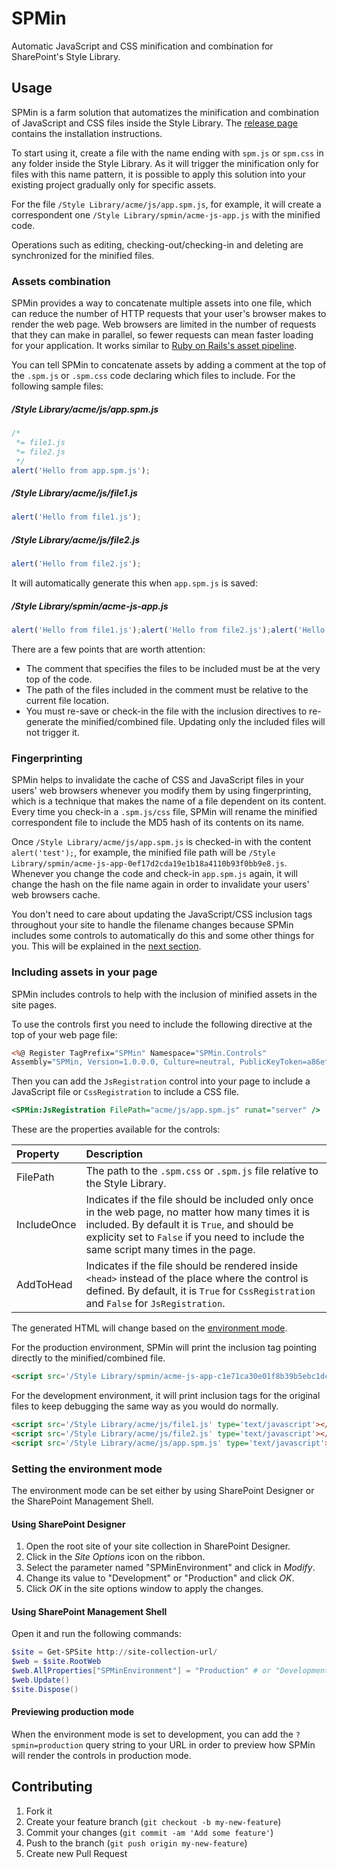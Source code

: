 # SPMin
Automatic JavaScript and CSS minification and combination for SharePoint's Style Library.

## Usage
SPMin is a farm solution that automatizes the minification and combination of JavaScript and CSS files inside the Style Library. The [release page](https://github.com/ghsehn/SPMin/releases/latest) contains the installation instructions.

To start using it, create a file with the name ending with `spm.js` or `spm.css` in any folder inside the Style Library. As it will trigger the minification only for files with this name pattern, it is possible to apply this solution into your existing project gradually only for specific assets.

For the file `/Style Library/acme/js/app.spm.js`, for example, it will create a correspondent one `/Style Library/spmin/acme-js-app.js` with the minified code.

Operations such as editing, checking-out/checking-in and deleting are synchronized for the minified files.

### Assets combination
SPMin provides a way to concatenate multiple assets into one file, which can reduce the number of HTTP requests that your user's browser makes to render the web page. Web browsers are limited in the number of requests that they can make in parallel, so fewer requests can mean faster loading for your application. It works similar to [Ruby on Rails's asset pipeline](https://github.com/rails/sprockets).

You can tell SPMin to concatenate assets by adding a comment at the top of the `.spm.js` or `.spm.css` code declaring which files to include. For the following sample files:

##### /Style Library/acme/js/app.spm.js
```javascript
/*
 *= file1.js
 *= file2.js
 */
alert('Hello from app.spm.js');
```

##### /Style Library/acme/js/file1.js
```javascript
alert('Hello from file1.js');
```

##### /Style Library/acme/js/file2.js
```javascript
alert('Hello from file2.js');
```

It will automatically generate this when `app.spm.js` is saved:

##### /Style Library/spmin/acme-js-app.js
```javascript
alert('Hello from file1.js');alert('Hello from file2.js');alert('Hello from app.spm.js')
```

There are a few points that are worth attention:

- The comment that specifies the files to be included must be at the very top of the code.
- The path of the files included in the comment must be relative to the current file location.
- You must re-save or check-in the file with the inclusion directives to re-generate the minified/combined file. Updating only the included files will not trigger it.

### Fingerprinting
SPMin helps to invalidate the cache of CSS and JavaScript files in your users' web browsers whenever you modify them by using fingerprinting, which is a technique that makes the name of a file dependent on its content. Every time you check-in a `.spm.js/css` file, SPMin will rename the minified correspondent file to include the MD5 hash of its contents on its name.

Once `/Style Library/acme/js/app.spm.js` is checked-in with the content `alert('test');`, for example, the minified file path will be `/Style Library/spmin/acme-js-app-0ef17d2cda19e1b18a4110b93f0bb9e8.js`. Whenever you change the code and check-in `app.spm.js` again, it will change the hash on the file name again in order to invalidate your users' web browsers cache.

You don't need to care about updating the JavaScript/CSS inclusion tags throughout your site to handle the filename changes because SPMin includes some controls to automatically do this and some other things for you. This will be explained in the [next section](#including-assets-in-your-page).

### Including assets in your page
SPMin includes controls to help with the inclusion of minified assets in the site pages.

To use the controls first you need to include the following directive at the top of your web page file:

```asp
<%@ Register TagPrefix="SPMin" Namespace="SPMin.Controls"
Assembly="SPMin, Version=1.0.0.0, Culture=neutral, PublicKeyToken=a86ef32346edfcab" %>
```

Then you can add the `JsRegistration` control into your page to include a JavaScript file or `CssRegistration` to include a CSS file.

```asp
<SPMin:JsRegistration FilePath="acme/js/app.spm.js" runat="server" />
```

These are the properties available for the controls:

| Property    | Description  |
| :---------- | :----------- |
| FilePath    | The path to the `.spm.css` or `.spm.js` file relative to the Style Library. |
| IncludeOnce | Indicates if the file should be included only once in the web page, no matter how many times it is included. By default it is `True`, and should be explicity set to `False` if you need to include the same script many times in the page. |
| AddToHead   | Indicates if the file should be rendered inside `<head>` instead of the place where the control is defined. By default, it is `True` for `CssRegistration` and `False` for `JsRegistration`. |

The generated HTML will change based on the [environment mode](#setting-the-environment-mode).

For the production environment, SPMin will print the inclusion tag pointing directly to the minified/combined file.

```html
<script src='/Style Library/spmin/acme-js-app-c1e71ca30e01f8b39b5ebc1dc7030578.js' type='text/javascript'></script>
```

For the development environment, it will print inclusion tags for the original files to keep debugging the same way as you would do normally.

```html
<script src='/Style Library/acme/js/file1.js' type='text/javascript'></script>
<script src='/Style Library/acme/js/file2.js' type='text/javascript'></script>
<script src='/Style Library/acme/js/app.spm.js' type='text/javascript'></script>
```

### Setting the environment mode

The environment mode can be set either by using SharePoint Designer or the SharePoint Management Shell.

#### Using SharePoint Designer

1. Open the root site of your site collection in SharePoint Designer.
2. Click in the *Site Options* icon on the ribbon.
3. Select the parameter named "SPMinEnvironment" and click in *Modify*.
4. Change its value to "Development" or "Production" and click *OK*.
5. Click *OK* in the site options window to apply the changes.

#### Using SharePoint Management Shell

Open it and run the following commands:

```powershell
$site = Get-SPSite http://site-collection-url/
$web = $site.RootWeb
$web.AllProperties["SPMinEnvironment"] = "Production" # or "Development"
$web.Update()
$site.Dispose()
```

#### Previewing production mode
When the environment mode is set to development, you can add the `?spmin=production` query string to your URL in order to preview how SPMin will render the controls in production mode.

## Contributing
1. Fork it
2. Create your feature branch (`git checkout -b my-new-feature`)
3. Commit your changes (`git commit -am 'Add some feature'`)
4. Push to the branch (`git push origin my-new-feature`)
5. Create new Pull Request
